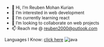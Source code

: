 - 👋 Hi, I’m Reuben Mohan Kurian
- 👀 I’m interested in web development
- 🌱 I’m currently learning react 
- 💞️ I’m looking to collaborate on web projects
- 📫 Reach me @ reuben2000@outlook.com


Languages I Know:
 [click here](www.google.com)
![java](https://user-images.githubusercontent.com/68062270/174032675-df2bc86d-af36-4019-917d-a1c48498b6d4.jpg)
